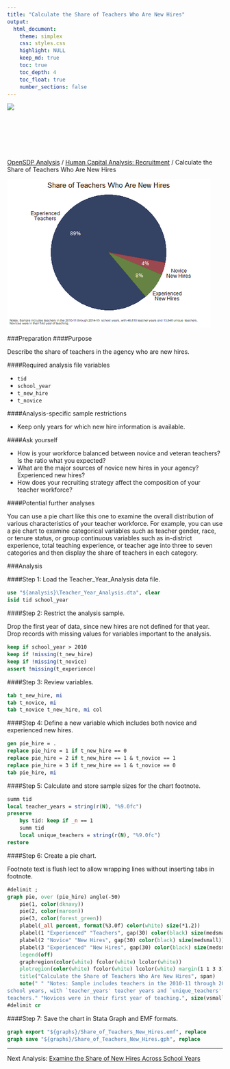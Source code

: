 ```yaml
---
title: "Calculate the Share of Teachers Who Are New Hires"
output: 
  html_document:
    theme: simplex
    css: styles.css
    highlight: NULL
    keep_md: true
    toc: true
    toc_depth: 4
    toc_float: true
    number_sections: false
---
```







<div class="navbar navbar-default navbar-fixed-top" id="logo">
<div class="container">
<img src="OpenSDP-Banner_crimson.jpg" style="display: block; margin: 0 auto; height: 115px;">
</div>
</div>

[OpenSDP Analysis](http://opensdp.github.io/analysis) / [Human Capital Analysis: Recruitment](Human_Capital_Analysis_Recruitment.html) / Calculate the Share of Teachers Who Are New Hires

![](Share_of_Teachers_Who_Are_New_Hires.png)

###Preparation
####Purpose

Describe the share of teachers in the agency who are new hires.

####Required analysis file variables

 - `tid`
 - `school_year`
 - `t_new_hire`
 - `t_novice`


####Analysis-specific sample restrictions

 - Keep only years for which new hire information is available.


####Ask yourself

 - How is your workforce balanced between novice and veteran teachers? Is the ratio what you expected?
 - What are the major sources of novice new hires in your agency? Experienced new hires?
 - How does your recruiting strategy affect the composition of your teacher workforce?


####Potential further analyses

You can use a pie chart like this one to examine the overall distribution of various characteristics of your teacher workforce. For example, you can use a pie chart to examine categorical variables such as teacher gender, race, or tenure status, or group continuous variables such as in-district experience, total teaching experience, or teacher age into three to seven categories and then display the share of teachers in each category.


###Analysis

####Step 1: Load the Teacher_Year_Analysis data file.


```stata
use "${analysis}\Teacher_Year_Analysis.dta", clear
isid tid school_year
```


####Step 2: Restrict the analysis sample.

Drop the first year of data, since new hires are not defined for that year. Drop records with missing values for variables important to the analysis.


```stata
keep if school_year > 2010
keep if !missing(t_new_hire)
keep if !missing(t_novice)
assert !missing(t_experience)
```


####Step 3: Review variables.


```stata
tab t_new_hire, mi
tab t_novice, mi
tab t_novice t_new_hire, mi col
```


####Step 4: Define a new variable which includes both novice and experienced new hires.


```stata
gen pie_hire = .
replace pie_hire = 1 if t_new_hire == 0
replace pie_hire = 2 if t_new_hire == 1 & t_novice == 1
replace pie_hire = 3 if t_new_hire == 1 & t_novice == 0
tab pie_hire, mi
```


####Step 5: Calculate and store sample sizes for the chart footnote.


```stata
summ tid
local teacher_years = string(r(N), "%9.0fc")
preserve 
	bys tid: keep if _n == 1
	summ tid
	local unique_teachers = string(r(N), "%9.0fc")
restore
```


####Step 6: Create a pie chart.

Footnote text is flush lect to allow wrapping lines without inserting tabs in footnote.


```stata
#delimit ;
graph pie, over (pie_hire) angle(-50) 	
	pie(1, color(dknavy))
	pie(2, color(maroon))
	pie(3, color(forest_green))
	plabel(_all percent, format(%3.0f) color(white) size(*1.2))
	plabel(1 "Experienced" "Teachers", gap(30) color(black) size(medsmall))
	plabel(2 "Novice" "New Hires", gap(30) color(black) size(medsmall))
	plabel(3 "Experienced" "New Hires", gap(30) color(black) size(medsmall))
	legend(off)
	graphregion(color(white) fcolor(white) lcolor(white))
	plotregion(color(white) fcolor(white) lcolor(white) margin(1 1 3 3))
	title("Calculate the Share of Teachers Who Are New Hires", span)
	note(" " "Notes: Sample includes teachers in the 2010-11 through 2014-15 
school years, with `teacher_years' teacher years and `unique_teachers' unique 
teachers." "Novices were in their first year of teaching.", size(vsmall) span);
#delimit cr
```


####Step 7: Save the chart in Stata Graph and EMF formats.


```stata
graph export "${graphs}/Share_of_Teachers_New_Hires.emf", replace 
graph save "${graphs}/Share_of_Teachers_New_Hires.gph", replace 
```



---

Next Analysis: [Examine the Share of New Hires Across School Years](Share_of_Teachers_Who_Are_New_Hires_by_School_Year.html)
